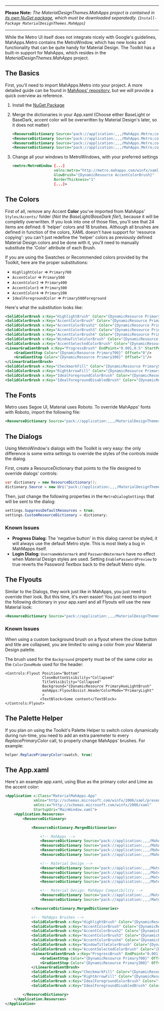 ***

**Please Note:** *The MaterialDesignThemes.MahApps project is contained in [its own NuGet package](https://www.nuget.org/packages/MaterialDesignThemes.MahApps), which must be downloaded separatedly. (```Install-Package MaterialDesignThemes.MahApps```)*


***

While the Metro UI itself does not integrate nicely with Google's guidelines, MahApps.Metro contains the MetroWindow, which has new looks and functionality that can be quite handy for Material Design. The Toolkit has a built-in support for MahApps, which resides in the *MaterialDesignThemes.MahApps* project.

## The Basics
First, you'll need to import MahApps.Metro into your project. A more detailed guide can be found in [MahApps' repository](https://github.com/MahApps/MahApps.Metro), but we will provide a quick overview as reference.

1. Install the [NuGet Package](https://www.nuget.org/packages/MahApps.Metro)
2. Merge the dictionaries in your App.xaml (Choose either BaseLight or BaseDark, accent color will be overwritten by Material Design's later, so it does not matter)

    ```xml
    <ResourceDictionary Source="pack://application:,,,/MahApps.Metro;component/Styles/Controls.xaml" />
    <ResourceDictionary Source="pack://application:,,,/MahApps.Metro;component/Styles/Fonts.xaml" />
    <ResourceDictionary Source="pack://application:,,,/MahApps.Metro;component/Styles/Colors.xaml" />
    <ResourceDictionary Source="pack://application:,,,/MahApps.Metro;component/Styles/Accents/BaseLight.xaml" />
    ```
3. Change all your windows to MetroWindows, with your preferred settings

    ```xml
    <metro:MetroWindow [...]
                       xmlns:metro="http://metro.mahapps.com/winfx/xaml/controls"
                       GlowBrush="{DynamicResource AccentColorBrush}"
                       BorderThickness="1"
                       [...]>
    ```

## The Colors
First of all, remove any Accent **Color** you've imported from MahApps' ```Styles/Accents/``` folder (*Not the BaseLight/BaseDark file!*), because it will be completly overwritten. If you look into one of those files, you'll see that 24 items are defined: 6  'helper' colors and 18 brushes. Although all brushes are defined in function of the colors, XAML doesn't have support for 'resource copying': you can't just redefine the 'helper' colors as previously defined Material Design colors and be done with it, you'll need to manually substitute the 'Color' attribute of each Brush.

If you are using the Swatches or Recommended colors provided by the Toolkit, here are the proper substitutions:
* `HighlightColor` => `Primary700`
* `AccentColor` => `Primary500`
* `AccentColor2` => `Primary400`
* `AccentColor3` => `Primary300`
* `AccentColor4` => `Primary200`
* `IdealForegroundColor` => `Primary500Foreground`

Here's what the substitution looks like:
```xml
<SolidColorBrush x:Key="HighlightBrush" Color="{DynamicResource Primary700}"/>
<SolidColorBrush x:Key="AccentColorBrush" Color="{DynamicResource Primary500}"/>
<SolidColorBrush x:Key="AccentColorBrush2" Color="{DynamicResource Primary400}"/>
<SolidColorBrush x:Key="AccentColorBrush3" Color="{DynamicResource Primary300}"/>
<SolidColorBrush x:Key="AccentColorBrush4" Color="{DynamicResource Primary200}"/>
<SolidColorBrush x:Key="WindowTitleColorBrush" Color="{DynamicResource Primary700}"/>
<SolidColorBrush x:Key="AccentSelectedColorBrush" Color="{DynamicResource Primary500Foreground}"/>
<LinearGradientBrush x:Key="ProgressBrush" EndPoint="0.001,0.5" StartPoint="1.002,0.5">
    <GradientStop Color="{DynamicResource Primary700}" Offset="0"/>
    <GradientStop Color="{DynamicResource Primary300}" Offset="1"/>
</LinearGradientBrush>
<SolidColorBrush x:Key="CheckmarkFill" Color="{DynamicResource Primary500}"/>
<SolidColorBrush x:Key="RightArrowFill" Color="{DynamicResource Primary500}"/>
<SolidColorBrush x:Key="IdealForegroundColorBrush" Color="{DynamicResource Primary500Foreground}"/>
<SolidColorBrush x:Key="IdealForegroundDisabledBrush" Color="{DynamicResource Primary500}" Opacity="0.4"/>
```

## The Fonts
Metro uses Segoe UI, Material uses Roboto. To override MahApps' fonts with Roboto, import the following file:

```xml
<ResourceDictionary Source="pack://application:,,,/MaterialDesignThemes.MahApps;component/Themes/MaterialDesignTheme.MahApps.Fonts.xaml" />
```

## The Dialogs
Using MetroWindow's dialogs with the Toolkit is very easy: the only difference is some extra settings to override the styles of the controls inside the dialog.

First, create a ResourceDictionary that points to the file designed to override dialogs' controls:

```C#
var dictionary = new ResourceDictionary();
dictionary.Source = new Uri("pack://application:,,,/MaterialDesignThemes.MahApps;component/Themes/MaterialDesignTheme.MahApps.Dialogs.xaml");
```

Then, just change the following properties in the `MetroDialogSettings` that will be sent to the dialog:

```C#
settings.SuppressDefaultResources = true;
settings.CustomResourceDictionary = dictionary;
```

### Known Issues
* **Progress Dialog:** The 'negative button' in this dialog cannot be styled, it will always use the default Metro style. This is most likely a bug in MahMapps itself.
* **Login Dialog:** `UsernameWatermark` and `PasswordWatermark` have no effect when Material Design styles are used. Setting `EnablePasswordPreview` to true reverts the Password Textbox back to the default Metro style.

## The Flyouts
Similar to the Dialogs, they work just like in MahApps, you just need to override their look. But this time, it's even easier! You just need to import the following dictionary in your app.xaml and all Flyouts will use the new Material look:

```xml
<ResourceDictionary Source="pack://application:,,,/MaterialDesignThemes.MahApps;component/Themes/MaterialDesignTheme.MahApps.Flyout.xaml" />
```

### Known Issues

When using a custom background brush on a flyout where the close button and title are collapsed, you are limited to using a color from your Material Design palette.

The brush used for the `Background` property must be of the same color as the `ColorZoneMode` used for the header:

```
<Controls:Flyout Position="Bottom"
                 CloseButtonVisibility="Collapsed"
                 TitleVisibility="Collapsed"
                 Background="{DynamicResource PrimaryHueLightBrush"
                 mahApps:FlyoutAssist.HeaderColorMode="PrimaryLight"
                 >
                <TextBlock>Some content</TextBlock>
</Controls:Flyout>
```
## The Palette Helper

If you plan on using the Toolkit's Palette Helper to switch colors dynamically during run-time, you need to add an extra paremeter to every *ReplacePrimaryColor* call, to properly change MahApps' brushes. For example:

```C#
helper.ReplacePrimaryColor(swatch, true)
```

## The App.xaml
Here's an example app.xaml, using Blue as the primary color and Lime as the accent color:

```xml
<Application x:Class="MaterialMahApps.App"
             xmlns="http://schemas.microsoft.com/winfx/2006/xaml/presentation"
             xmlns:x="http://schemas.microsoft.com/winfx/2006/xaml"
             StartupUri="MainWindow.xaml">
    <Application.Resources>
        <ResourceDictionary>

            <ResourceDictionary.MergedDictionaries>

                <!-- MahApps -->
                <ResourceDictionary Source="pack://application:,,,/MahApps.Metro;component/Styles/Controls.xaml" />
                <ResourceDictionary Source="pack://application:,,,/MahApps.Metro;component/Styles/Fonts.xaml" />
                <ResourceDictionary Source="pack://application:,,,/MahApps.Metro;component/Styles/Colors.xaml" />
                <ResourceDictionary Source="pack://application:,,,/MahApps.Metro;component/Styles/Accents/BaseLight.xaml" />

                <!-- Material Design -->
                <ResourceDictionary Source="pack://application:,,,/MaterialDesignThemes.Wpf;component/Themes/MaterialDesignTheme.Light.xaml" />
                <ResourceDictionary Source="pack://application:,,,/MaterialDesignThemes.Wpf;component/Themes/MaterialDesignTheme.Defaults.xaml" />
                <ResourceDictionary Source="pack://application:,,,/MaterialDesignColors;component/Themes/Recommended/Primary/MaterialDesignColor.DeepPurple.xaml" />
                <ResourceDictionary Source="pack://application:,,,/MaterialDesignColors;component/Themes/Recommended/Accent/MaterialDesignColor.Lime.xaml" />                

                <!-- Material Design: MahApps Compatibility -->
                <ResourceDictionary Source="pack://application:,,,/MaterialDesignThemes.MahApps;component/Themes/MaterialDesignTheme.MahApps.Fonts.xaml" />
                <ResourceDictionary Source="pack://application:,,,/MaterialDesignThemes.MahApps;component/Themes/MaterialDesignTheme.MahApps.Flyout.xaml" />

            </ResourceDictionary.MergedDictionaries>

            <!-- MahApps Brushes -->
            <SolidColorBrush x:Key="HighlightBrush" Color="{DynamicResource Primary700}"/>
            <SolidColorBrush x:Key="AccentColorBrush" Color="{DynamicResource Primary500}"/>
            <SolidColorBrush x:Key="AccentColorBrush2" Color="{DynamicResource Primary400}"/>
            <SolidColorBrush x:Key="AccentColorBrush3" Color="{DynamicResource Primary300}"/>
            <SolidColorBrush x:Key="AccentColorBrush4" Color="{DynamicResource Primary200}"/>
            <SolidColorBrush x:Key="WindowTitleColorBrush" Color="{DynamicResource Primary700}"/>
            <SolidColorBrush x:Key="AccentSelectedColorBrush" Color="{DynamicResource Primary500Foreground}"/>
            <LinearGradientBrush x:Key="ProgressBrush" EndPoint="0.001,0.5" StartPoint="1.002,0.5">
                <GradientStop Color="{DynamicResource Primary700}" Offset="0"/>
                <GradientStop Color="{DynamicResource Primary300}" Offset="1"/>
            </LinearGradientBrush>
            <SolidColorBrush x:Key="CheckmarkFill" Color="{DynamicResource Primary500}"/>
            <SolidColorBrush x:Key="RightArrowFill" Color="{DynamicResource Primary500}"/>
            <SolidColorBrush x:Key="IdealForegroundColorBrush" Color="{DynamicResource Primary500Foreground}"/>
            <SolidColorBrush x:Key="IdealForegroundDisabledBrush" Color="{DynamicResource Primary500}" Opacity="0.4"/>

        </ResourceDictionary>
    </Application.Resources>
</Application>
```